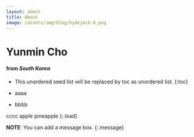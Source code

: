```yaml
---
layout: about
title: About
image: /assets/img/blog/hydejack-8.png
---
```


# Yunmin Cho
#### from *South Korea*

* This unordered seed list will be replaced by toc as unordered list.
{:toc}

* aaaa
* bbbb

cccc apple pineapple
{:.lead}

**NOTE**: You can add a message box.
{:.message}